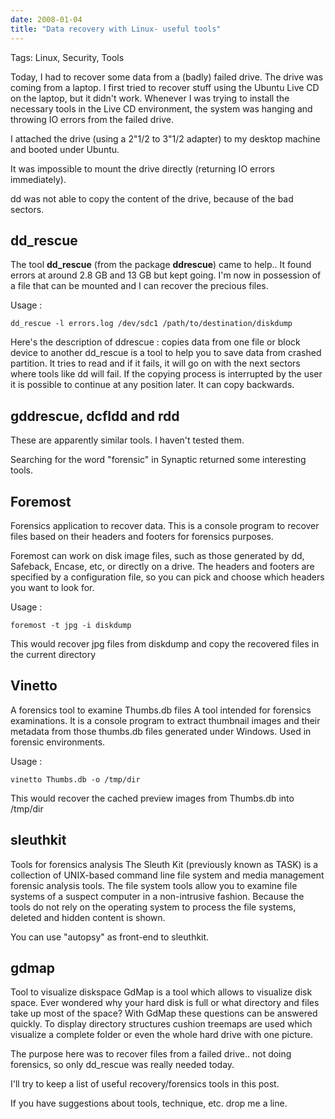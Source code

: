 ```yaml
---
date: 2008-01-04
title: "Data recovery with Linux- useful tools"
---
```



Tags: Linux, Security, Tools

Today, I had to recover some data from a (badly) failed drive. The drive was coming from a laptop. I first tried to recover stuff using the Ubuntu Live CD on the laptop, but it didn't work. Whenever I was trying to install the necessary tools in the Live CD environment, the system was hanging and throwing IO errors from the failed drive.

I attached the drive (using a 2"1/2 to 3"1/2 adapter) to my desktop machine and booted under Ubuntu.

It was impossible to mount the drive directly (returning IO errors immediately).

dd was not able to copy the content of the drive, because of the bad sectors.

## dd_rescue
The tool **dd_rescue** (from the package **ddrescue**) came to help.. It found errors at around 2.8 GB and 13 GB but kept going. I'm now in possession of a file that can be mounted and I can recover the precious files.

Usage :

`dd_rescue -l errors.log /dev/sdc1 /path/to/destination/diskdump`

Here's the description of ddrescue : copies data from one file or block device to another dd_rescue is a tool to help you to save data from crashed partition. It tries to read and if it fails, it will go on with the next sectors where tools like dd will fail. If the copying process is interrupted by the user it is possible to continue at any position later. It can copy backwards.

## gddrescue, dcfldd and rdd
These are apparently similar tools. I haven't tested them.

Searching for the word "forensic" in Synaptic returned some interesting tools.

## Foremost
Forensics application to recover data.  This is a console program to recover files based on their headers and footers for forensics purposes.

Foremost can work on disk image files, such as those generated by dd, Safeback, Encase, etc, or directly on a drive. The headers and footers are specified by a configuration file, so you can pick and choose which headers you want to look for.

Usage :

`foremost -t jpg -i diskdump`

This would recover jpg files from diskdump and copy the recovered files in the current directory

## Vinetto
A forensics tool to examine Thumbs.db files A tool intended for forensics examinations. It is a console program to extract thumbnail images and their metadata from those thumbs.db files generated under Windows. Used in forensic environments.

Usage :

`vinetto Thumbs.db -o /tmp/dir`

This would recover the cached preview images from Thumbs.db into /tmp/dir

## sleuthkit
Tools for forensics analysis The Sleuth Kit (previously known as TASK) is a collection of UNIX-based command line file system and media management forensic analysis tools. The file system tools allow you to examine file systems of a suspect computer in a non-intrusive fashion. Because the tools do not rely on the operating system to process the file systems, deleted and hidden content is shown.

You can use "autopsy" as front-end to sleuthkit.

## gdmap
Tool to visualize diskspace GdMap is a tool which allows to visualize disk space. Ever wondered why your hard disk is full or what directory and files take up most of the space? With GdMap these questions can be answered quickly. To display directory structures cushion treemaps are used which visualize a complete folder or even the whole hard drive with one picture.

The purpose here was to recover files from a failed drive.. not doing forensics, so only dd_rescue  was really needed today.

I'll try to keep a list of useful recovery/forensics tools in this post.

If you have suggestions about tools, technique, etc. drop me a line.
